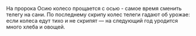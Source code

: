На пророка Осию колесо прощается с осью - самое время сменить телегу на сани. По последнему скрипу колес телеги гадают об урожае: если колеса едут тихо и не скрипят — на следующий год уродится много хлеба и овощей.